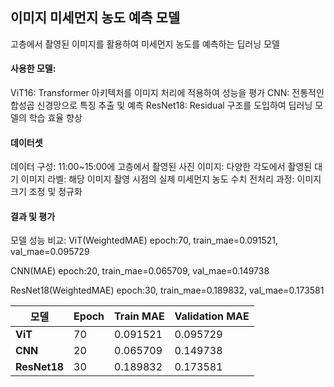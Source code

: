 ## 이미지 미세먼지 농도 예측 모델

고층에서 촬영된 이미지를 활용하여 미세먼지 농도를 예측하는 딥러닝 모델

#### 사용한 모델:
ViT16: Transformer 아키텍처를 이미지 처리에 적용하여 성능을 평가
CNN: 전통적인 합성곱 신경망으로 특징 추출 및 예측
ResNet18: Residual 구조를 도입하여 딥러닝 모델의 학습 효율 향상

#### 데이터셋
데이터 구성: 11:00~15:00에 고층에서 촬영된 사진
이미지: 다양한 각도에서 촬영된 대기 이미지
라벨: 해당 이미지 촬영 시점의 실제 미세먼지 농도 수치
전처리 과정:
이미지 크기 조정 및 정규화

#### 결과 및 평가
모델 성능 비교:
ViT(WeightedMAE)
epoch:70,
train_mae=0.091521, val_mae=0.095729

CNN(MAE)
epoch:20,
train_mae=0.065709, val_mae=0.149738

ResNet18(WeightedMAE)
epoch:30,
train_mae=0.189832, val_mae=0.173581

| 모델         | Epoch | Train MAE  | Validation MAE |
| ------------ | ----- | ---------- | -------------- |
| **ViT**      | 70    | 0.091521   | 0.095729       |
| **CNN**      | 20    | 0.065709   | 0.149738       |
| **ResNet18** | 30    | 0.189832   | 0.173581       |

